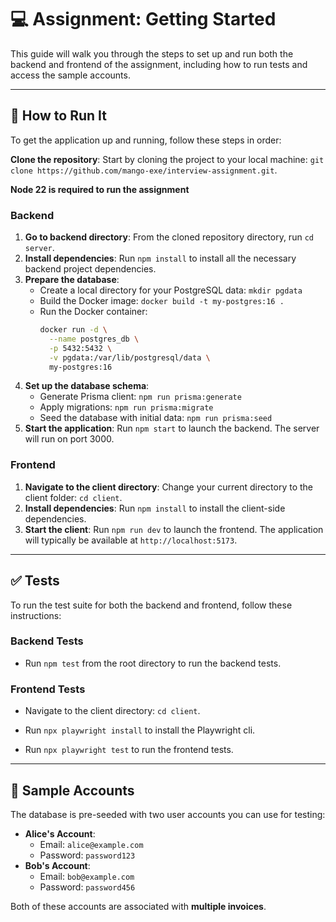 # 💻 Assignment: Getting Started

This guide will walk you through the steps to set up and run both the backend and frontend of the assignment, including how to run tests and access the sample accounts.

***

## 🚀 How to Run It

To get the application up and running, follow these steps in order:

**Clone the repository**: Start by cloning the project to your local machine: `git clone https://github.com/mango-exe/interview-assignment.git`.

**Node 22 is required to run the assignment**

### Backend

1.  **Go to backend directory**: From the cloned repository directory, run `cd server`.
2.  **Install dependencies**: Run `npm install` to install all the necessary backend project dependencies.
3.  **Prepare the database**:
    * Create a local directory for your PostgreSQL data: `mkdir pgdata`
    * Build the Docker image: `docker build -t my-postgres:16 .`
    * Run the Docker container:
        ```bash
        docker run -d \
          --name postgres_db \
          -p 5432:5432 \
          -v pgdata:/var/lib/postgresql/data \
          my-postgres:16
        ```
4.  **Set up the database schema**:
    * Generate Prisma client: `npm run prisma:generate`
    * Apply migrations: `npm run prisma:migrate`
    * Seed the database with initial data: `npm run prisma:seed`
5.  **Start the application**: Run `npm start` to launch the backend. The server will run on port 3000.

### Frontend

1.  **Navigate to the client directory**: Change your current directory to the client folder: `cd client`.
2.  **Install dependencies**: Run `npm install` to install the client-side dependencies.
3.  **Start the client**: Run `npm run dev` to launch the frontend. The application will typically be available at `http://localhost:5173`.

---

## ✅ Tests

To run the test suite for both the backend and frontend, follow these instructions:

### Backend Tests

* Run `npm test` from the root directory to run the backend tests.

### Frontend Tests

* Navigate to the client directory: `cd client`.

* Run `npx playwright install` to install the Playwright cli.
* Run `npx playwright test` to run the frontend tests.

---

## 👤 Sample Accounts

The database is pre-seeded with two user accounts you can use for testing:

* **Alice's Account**:
    * Email: `alice@example.com`
    * Password: `password123`
* **Bob's Account**:
    * Email: `bob@example.com`
    * Password: `password456`

Both of these accounts are associated with **multiple invoices**.
